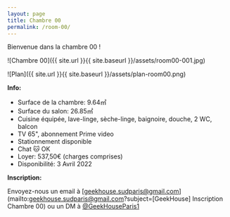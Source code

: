 ```yaml
---
layout: page
title: Chambre 00
permalink: /room-00/
---
```

Bienvenue dans la chambre 00 !

![Chambre 00]({{ site.url }}{{ site.baseurl }}/assets/room00-001.jpg)

![Plan]({{ site.url }}{{ site.baseurl }}/assets/plan-room00.png)

**Info:**

* Surface de la chambre: 9.64&#13217;
* Surface du salon: 26.85&#13217;
* Cuisine équipée, lave-linge, sèche-linge, baignoire, douche, 2 WC, balcon
* TV 65", abonnement Prime video
* Stationnement disponible
* Chat 🐱 OK
* Loyer: 537,50&#8364; (charges comprises)
* Disponibilité: 3 Avril 2022

**Inscription:**

Envoyez-nous un email à [geekhouse.sudparis@gmail.com](mailto:geekhouse.sudparis@gmail.com?subject=[GeekHouse] Inscription Chambre 00) ou un DM à [@GeekHouseParis1](https://twitter.com/GeekHouseParis1)
